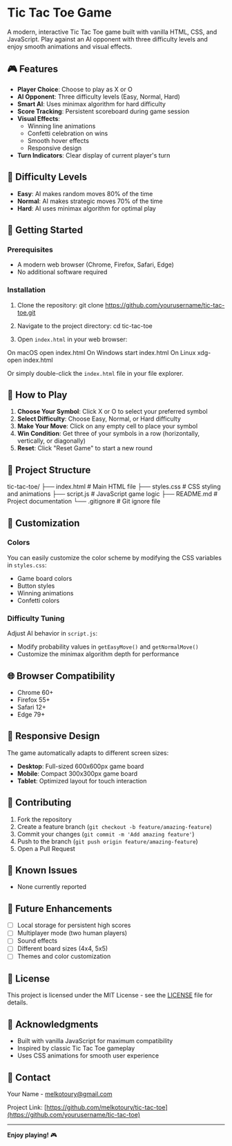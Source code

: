 # Tic Tac Toe Game

A modern, interactive Tic Tac Toe game built with vanilla HTML, CSS, and JavaScript. Play against an AI opponent with three difficulty levels and enjoy smooth animations and visual effects.

## 🎮 Features

- **Player Choice**: Choose to play as X or O
- **AI Opponent**: Three difficulty levels (Easy, Normal, Hard)
- **Smart AI**: Uses minimax algorithm for hard difficulty
- **Score Tracking**: Persistent scoreboard during game session
- **Visual Effects**:
    - Winning line animations
    - Confetti celebration on wins
    - Smooth hover effects
    - Responsive design
- **Turn Indicators**: Clear display of current player's turn

## 🎯 Difficulty Levels

- **Easy**: AI makes random moves 80% of the time
- **Normal**: AI makes strategic moves 70% of the time
- **Hard**: AI uses minimax algorithm for optimal play

## 🚀 Getting Started

### Prerequisites

- A modern web browser (Chrome, Firefox, Safari, Edge)
- No additional software required

### Installation

1. Clone the repository:
   git clone https://github.com/yourusername/tic-tac-toe.git

2. Navigate to the project directory:
   cd tic-tac-toe

3. Open `index.html` in your web browser:

On macOS
open index.html
On Windows
start index.html
On Linux
xdg-open index.html


Or simply double-click the `index.html` file in your file explorer.

## 🎲 How to Play

1. **Choose Your Symbol**: Click X or O to select your preferred symbol
2. **Select Difficulty**: Choose Easy, Normal, or Hard difficulty
3. **Make Your Move**: Click on any empty cell to place your symbol
4. **Win Condition**: Get three of your symbols in a row (horizontally, vertically, or diagonally)
5. **Reset**: Click "Reset Game" to start a new round

## 📁 Project Structure

tic-tac-toe/ ├── index.html          # Main HTML file ├── styles.css          # CSS styling and animations ├── script.js           # JavaScript game logic ├── README.md           # Project documentation └── .gitignore          # Git ignore file


## 🎨 Customization

### Colors
You can easily customize the color scheme by modifying the CSS variables in `styles.css`:
- Game board colors
- Button styles
- Winning animations
- Confetti colors

### Difficulty Tuning
Adjust AI behavior in `script.js`:
- Modify probability values in `getEasyMove()` and `getNormalMove()`
- Customize the minimax algorithm depth for performance

## 🌐 Browser Compatibility

- Chrome 60+
- Firefox 55+
- Safari 12+
- Edge 79+

## 📱 Responsive Design

The game automatically adapts to different screen sizes:
- **Desktop**: Full-sized 600x600px game board
- **Mobile**: Compact 300x300px game board
- **Tablet**: Optimized layout for touch interaction

## 🤝 Contributing

1. Fork the repository
2. Create a feature branch (`git checkout -b feature/amazing-feature`)
3. Commit your changes (`git commit -m 'Add amazing feature'`)
4. Push to the branch (`git push origin feature/amazing-feature`)
5. Open a Pull Request

## 🐛 Known Issues

- None currently reported

## 📝 Future Enhancements

- [ ] Local storage for persistent high scores
- [ ] Multiplayer mode (two human players)
- [ ] Sound effects
- [ ] Different board sizes (4x4, 5x5)
- [ ] Themes and color customization

## 📄 License

This project is licensed under the MIT License - see the [LICENSE](LICENSE) file for details.

## 🎊 Acknowledgments

- Built with vanilla JavaScript for maximum compatibility
- Inspired by classic Tic Tac Toe gameplay
- Uses CSS animations for smooth user experience

## 📧 Contact

Your Name - [melkotoury@gmail.com](mailto:melkotoury@gmail.com)

Project Link: [https://github.com/melkotoury/tic-tac-toe](https://github.com/yourusername/tic-tac-toe)

---

**Enjoy playing!** 🎮


